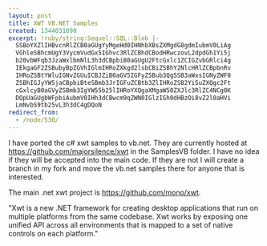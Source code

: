 ```yaml
---
layout: post
title: XWT VB.NET Samples
created: 1344031090
excerpt: !ruby/string:Sequel::SQL::Blob |-
  SSBoYXZlIHBvcnRlZCB0aGUgYyMgeHd0IHNhbXBsZXMgdG8gdmIubmV0LiAg
  VGhleSBhcmUgY3VycmVudGx5IGhvc3RlZCBhdCBodHRwczovL2dpdGh1Yi5j
  b20vbWFqb3JzaWxlbmNlL3h3dCBpbiB0aGUgU2FtcGxlc1ZCIGZvbGRlci4g
  IEkgaGF2ZSBubyBpZGVhIGlmIHRoZXkgd2lsbCBiZSBhY2NlcHRlZCBpbnRv
  IHRoZSBtYWluIGNvZGUuICBJZiB0aGV5IGFyZSBub3QgSSB3aWxsIGNyZWF0
  ZSBhIGJyYW5jaCBpbiBteSBmb3JrIGFuZCBtb3ZlIHRoZSB2Yi5uZXQgc2Ft
  cGxlcyB0aGVyZSBmb3IgYW55b25lIHRoYXQgaXMgaW50ZXJlc3RlZC4NCg0K
  DQpUaGUgbWFpbiAubmV0IHh3dCBwcm9qZWN0IGlzIGh0dHBzOi8vZ2l0aHVi
  LmNvbS9tb25vL3h3dC4gDQoN
redirect_from:
  - /node/530/
---
```

I have ported the c# xwt samples to vb.net.  They are currently hosted at https://github.com/majorsilence/xwt in the SamplesVB folder.  I have no idea if they will be accepted into the main code.  If they are not I will create a branch in my fork and move the vb.net samples there for anyone that is interested.


The main .net xwt project is https://github.com/mono/xwt. 

"Xwt is a new .NET framework for creating desktop applications that run on multiple platforms from the same codebase. Xwt works by exposing one unified API across all environments that is mapped to a set of native controls on each platform."

